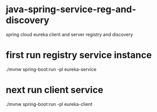 # java-spring-service-reg-and-discovery
spring cloud eureka client and server registry and discovery

# first run registry service instance
./mvnw spring-boot:run -pl eureka-service

# next run client service
./mvnw spring-boot:run -pl eureka-client
